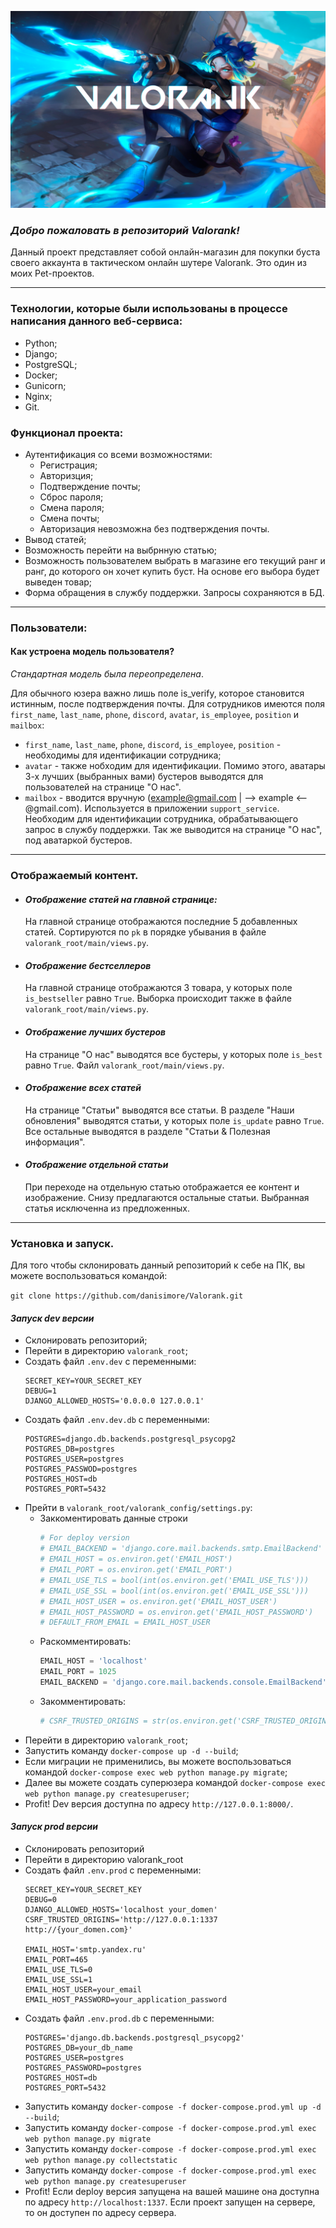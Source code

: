 ![Valorank image](https://github.com/danisimore/Valorank/raw/main/valorank_root/static/images/neon_valorank.jpg)

### *Добро пожаловать в репозиторий Valorank!*
Данный проект представляет собой онлайн-магазин для покупки буста своего аккаунта в тактическом онлайн шутере Valorank. Это один из моих Pet-проектов.
____
### Технологии, которые были использованы в процессе написания данного веб-сервиса:
- Python;
- Django;
- PostgreSQL;
- Docker;
- Gunicorn;
- Nginx;
- Git.

### Функционал проекта:
- Аутентификация со всеми возможностями:
  - Регистрация;
  - Авторизция;
  - Подтверждение почты;
  - Сброс пароля;
  - Смена пароля;
  - Смена почты;
  - Авторизация невозможна без подтверждения почты.
- Вывод статей;
- Возможность перейти на выбрнную статью;
- Возможность пользователем выбрать в магазине его текущий ранг и ранг, до которого он хочет купить буст. На основе его выбора будет выведен товар;
- Форма обращения в службу поддержки. Запросы сохраняются в БД.

____
### Пользователи:
#### Как устроена модель пользователя?
*Стандартная модель была переопределена*.

Для обычного юзера важно лишь поле is_verify, которое становится истинным, после подтверждения почты. Для сотрудников имеются поля `first_name`, `last_name`, `phone`, `discord`, `avatar`, `is_employee`, `position` и `mailbox`:
- `first_name`, `last_name`, `phone`, `discord`, `is_employee`, `position` - необходимы для идентификации сотрудника;
- `avatar` - также нобходим для идентификации. Помимо этого, аватары 3-х лучших (выбранных вами) бустеров выводятся для пользователей на странице "О нас".
- `mailbox` - вводится вручную (example@gmail.com | --> example <-- @gmail.com). Используется в приложении `support_service`. Необходим для идентификации сотрудника, обрабатывающего запрос в службу поддержки. Так же выводится на странице "О нас", под аватаркой бустеров.

____
### Отображаемый контент.
- #### *Отображение статей на главной странице:*
  На главной странице отображаются последние 5 добавленных статей. Сортируются по `pk` в порядке убывания в файле `valorank_root/main/views.py`.

- #### *Отображение бестселлеров*
   На главной странице отображаются 3 товара, у которых поле `is_bestseller` равно `True`. Выборка происходит также в файле           `valorank_root/main/views.py`.

- #### *Отображение лучших бустеров*
    На странице "О нас" выводятся все бустеры, у которых поле `is_best` равно `True`. Файл `valorank_root/main/views.py`.
   
- #### *Отображение всех статей*
  На странице "Статьи" выводятся все статьи. В разделе "Наши обновления" выводятся статьи, у которых поле `is_update` равно `True`. Все остальные выводятся в разделе "Статьи & Полезная информация".
- #### *Отображение отдельной статьи*
  При переходе на отдельную статью отображается ее контент и изображение. Снизу предлагаются остальные статьи. Выбранная статья исключенна из предложенных.
    
____
### Установка и запуск.
Для того чтобы склонировать данный репозиторий к себе на ПК, вы можете воспользоваться командой:

`git clone https://github.com/danisimore/Valorank.git`

#### *Запуск dev версии*
- Склонировать репозиторий;
- Перейти в директорию `valorank_root`;
- Создать файл `.env.dev` с переменными:
  ```
  SECRET_KEY=YOUR_SECRET_KEY
  DEBUG=1
  DJANGO_ALLOWED_HOSTS='0.0.0.0 127.0.0.1'
  ```
- Создать файл `.env.dev.db` с переменными:
  ```
  POSTGRES=django.db.backends.postgresql_psycopg2
  POSTGRES_DB=postgres
  POSTGRES_USER=postgres
  POSTGRES_PASSWOD=postgres
  POSTGRES_HOST=db
  POSTGRES_PORT=5432
  ```
- Прейти в `valorank_root/valorank_config/settings.py`:
  - Заккоментировать данные строки
    ```python
    # For deploy version
    # EMAIL_BACKEND = 'django.core.mail.backends.smtp.EmailBackend'
    # EMAIL_HOST = os.environ.get('EMAIL_HOST')
    # EMAIL_PORT = os.environ.get('EMAIL_PORT')
    # EMAIL_USE_TLS = bool(int(os.environ.get('EMAIL_USE_TLS')))
    # EMAIL_USE_SSL = bool(int(os.environ.get('EMAIL_USE_SSL')))
    # EMAIL_HOST_USER = os.environ.get('EMAIL_HOST_USER')
    # EMAIL_HOST_PASSWORD = os.environ.get('EMAIL_HOST_PASSWORD')
    # DEFAULT_FROM_EMAIL = EMAIL_HOST_USER
    ```
  - Раскомментировать: 
    ```python
    EMAIL_HOST = 'localhost'
    EMAIL_PORT = 1025
    EMAIL_BACKEND = 'django.core.mail.backends.console.EmailBackend'
    ```
  - Закомментировать:
    ```python
    # CSRF_TRUSTED_ORIGINS = str(os.environ.get('CSRF_TRUSTED_ORIGINS')).split()
    ```
- Перейти в директорию `valorank_root`;
- Запустить команду `docker-compose up -d --build`;
- Если миграции не применились, вы можете воспользоваться командой `docker-compose exec web python manage.py migrate`;
- Далее вы можете создать суперюзера командой `docker-compose exec web python manage.py createsuperuser`;
- Profit! Dev версия доступна по адресу `http://127.0.0.1:8000/`.
#### *Запуск prod версии*
- Склонировать репозиторий
- Перейти в директорию valorank_root
- Создать файл `.env.prod` с переменными:
  ```
  SECRET_KEY=YOUR_SECRET_KEY
  DEBUG=0
  DJANGO_ALLOWED_HOSTS='localhost your_domen'
  CSRF_TRUSTED_ORIGINS='http://127.0.0.1:1337 http://{your_domen.com}'

  EMAIL_HOST='smtp.yandex.ru'
  EMAIL_PORT=465
  EMAIL_USE_TLS=0
  EMAIL_USE_SSL=1
  EMAIL_HOST_USER=your_email
  EMAIL_HOST_PASSWORD=your_application_password

  ```
- Создать файл `.env.prod.db` с переменными:
    ```
    POSTGRES='django.db.backends.postgresql_psycopg2'
    POSTGRES_DB=your_db_name
    POSTGRES_USER=postgres
    POSTGRES_PASSWORD=postgres
    POSTGRES_HOST=db
    POSTGRES_PORT=5432
    ```
- Запустить команду `docker-compose -f docker-compose.prod.yml up -d --build`;
- Запустить команду `docker-compose -f docker-compose.prod.yml exec web python manage.py migrate`
- Запустить команду `docker-compose -f docker-compose.prod.yml exec web python manage.py collectstatic`
- Запустить команду `docker-compose -f docker-compose.prod.yml exec web python manage.py createsuperuser`
- Profit! Если deploy версия запущена на вашей машине она доступна по адресу `http://localhost:1337`. Если проект запущен на сервере, то он доступен по адресу сервера.
